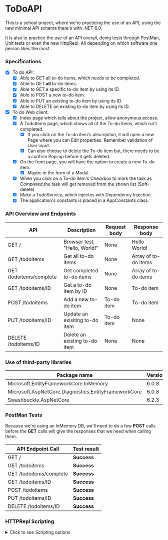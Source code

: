 # ToDoAPI
This is a school project, where we're practicing the use of an API, using the new minimal API schema there's with .NET 6.0.

It is also to practice the use of an API overall, doing tests through PostMan, Unit tests or even the new HttpRepl. All depending on which software one person likes the most.


### Specifications
- [x] To do API:
  - [x] Able to GET all to-do items, which needs to be completed.
  - [x] Able to GET **all** to-do items.
  - [x] Able to GET a specific to-do item by using its ID.
  - [x] Able to POST a new to-do item.
  - [x] Able to PUT an existing to-do item by using its ID.
  - [x] Able to DELETE an existing to-do item by using its ID.
- [x] To do Web client:
  - [x] Index page which tells about the project, allow anonymous access.
  - [x] A TodoItems page, which shows all of the To-do items, which isn't completed.
    - [x] If you click on the To-do item's *description*, it will open a new Page where you can Edit properties. Remember validation of User input.
    - [x] Can also choose to delete the To-do item but, there needs to be a confirm Pop-up before it gets deleted. 
  - [x] On the front page, you will have the option to create a new To-do item.
    - [x] Maybe in the form of a Modal.
  - [x] When you click on a To-do item's Checkbox to mark the task as *Completed*,the task will get removed from the shown list (Soft-delete)
  - [x] Make a TodoService, which injectes with Dependency Injection.
  - [x] The application's constants is placed in a AppConstants class.

### API Overview and Endpoints
| API                     | Description                    | Request body | Response body        |
|-------------------------|--------------------------------|--------------|----------------------|
| GET /                   | Browser test, "Hello, World!"  | None         | Hello World!         |
| GET /todoitems          | Get all to-do items            | None         | Array of to-do items |
| GET /todoitems/complete | Get completed to-do items      | None         | Array of to-do items |
| GET /todoitems/ID       | Get a to-do item by ID         | None         | To-do item           |
| POST /todoitems         | Add a new to-do item           | To-do item   | To-do item           |
| PUT /todoitems/ID       | Update an exisiting to-do item | To-do item   | None                 |
| DELETE /todoitems/ID    | Delete an existing to-do item  | None         | None                 |


### Use of third-party libraries
| Package name                                         | Version |
|------------------------------------------------------|---------|
| Microsoft.EntityFrameworkCore.InMemory               |  6.0.8  |
| Microsoft.AspNetCore.Diagnostics.EntityFrameworkCore |  6.0.8  |
| Swashbuckle.AspNetCore                               |  6.2.3  |

### PostMan Tests
Because we're using an InMemory DB, we'll need to do a few **POST** calls before the **GET** calls will give the responses that we need when calling them.

| API Endpoint Call       | Test result |
|-------------------------|-------------|
| GET /                   | **Success** |
| GET /todoitems          | **Success** |
| GET /todoitems/complete | **Success** |
| GET /todoitems/ID       | **Success** |
| POST /todoitems         | **Success** |
| PUT /todoitems/ID       | **Success** |
| DELETE /todoitems/ID    | **Success** |

### HTTPRepl Scripting
<details><summary>Click to see Scripting options</summary>
  
  \
  I've already prepared my HTTPRepl to use VS code as the default editor for the **POST** and **PUT** calls.
  \
  \
  First you need to connect to your API, this means that that will be your working directory.
  
  ```
  httprepl https://localhost:7221
  ```
  \
  After that we need to start by running the **POST** in order to get items in your InMemory DB.
  \
  Connect to the directory of /todoitems.
  ```
  cd todoitems
  ```
  \
  When you've access that, then you will write following code, which opens the default editor of choice.
  \
  You will write your json object, save and then close the editor.
  \
  ```
  post -h {Content-Type}:{application/json}
  ```
  \
  After that you can start running all the **GET** calls.
  \
  To get all those To-do items which haven't been completed yet.
  ```
  cd notCompleted
  ```
  Once inside the https://localhost:7221/todoitems/notCompleted then retrieve all *not*-completed To-do items.
  ```
  get
  ```
  \
  To **GET** *all* To-do items.  ```cd ..```  to get back to our https://localhost:7221/todoitems
  ```
  cd ..
  ```
  Now you're back in the working directory, and you call a **GET** to retrieve all existing To-do items.
  ```
  get
  ```
  \
  Getting a specific existing To-do item, then you simply write the ID that you want to access.
  \
  Which I've chosen to be the first ID.
  ```
  cd 1
  ```
  \
  This shows a list of put **GET** **PUT** and **DELETE**
  \
  
  To **PUT** the To-do item, you will get a editor to open where you do the changes, save and close.
  ```
  put -h {Content-Type}:{application/json}
  ```
  \
  The same goes for the **DELETE**.
  ```
  delete -h {Content-Type}:{application/json}
  ```
  \
  And the **GET** is just like all of the previous **GET** calls.
  ```
  get
  ```
</details>
